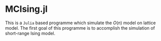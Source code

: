 # MCIsing.jl
This is a `Julia` based programme which simulate the $O(n)$ model on lattice model.
The first goal of this programme is to accomplish the simulation of short-range Ising model.
